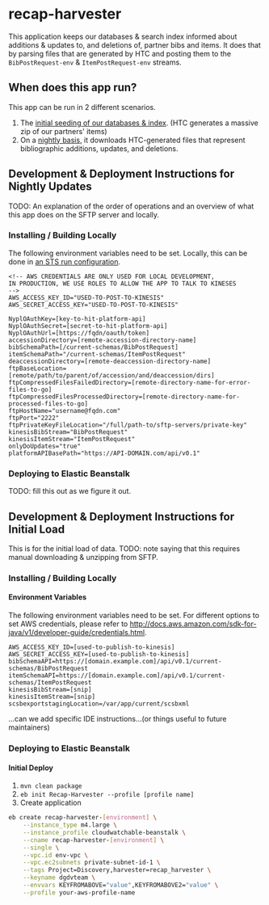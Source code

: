 # recap-harvester

This application keeps our databases & search index informed about additions &
updates to, and deletions of, partner bibs and items. It does that by parsing
files that are generated by HTC and posting them to the `BibPostRequest-env` &
`ItemPostRequest-env` streams.

## When does this app run?

This app can be run in 2 different scenarios.

1. The [initial seeding of our databases & index](#initial). (HTC generates a massive zip of our partners' items)
2. On a [nightly basis](#nightly), it downloads HTC-generated files that represent bibliographic additions, updates,
and deletions.

## <a name="nightly"></a> Development & Deployment Instructions for Nightly Updates

TODO: An explanation of the order of operations and an overview
of what this app does on the SFTP server and locally.

### Installing / Building Locally

The following environment variables need to be set.
Locally, this can be done in [an STS run configuration](https://stackoverflow.com/a/40482553).

```
<!-- AWS CREDENTIALS ARE ONLY USED FOR LOCAL DEVELOPMENT,
IN PRODUCTION, WE USE ROLES TO ALLOW THE APP TO TALK TO KINESES
-->
AWS_ACCESS_KEY_ID="USED-TO-POST-TO-KINESIS"
AWS_SECRET_ACCESS_KEY="USED-TO-POST-TO-KINESIS"

NyplOAuthKey=[key-to-hit-platform-api]
NyplOAuthSecret=[secret-to-hit-platform-api]
NyplOAuthUrl=[https://fqdn/oauth/token]
accessionDirectory=[remote-accession-directory-name]
bibSchemaPath=[/current-schemas/BibPostRequest]
itemSchemaPath="/current-schemas/ItemPostRequest"
deaccessionDirectory=[remote-deaccession-directory-name]
ftpBaseLocation=[remote/path/to/parent/of/accession/and/deaccession/dirs]
ftpCompressedFilesFailedDirectory=[remote-directory-name-for-error-files-to-go]
ftpCompressedFilesProcessedDirectory=[remote-directory-name-for-processed-files-to-go]
ftpHostName="username@fqdn.com"
ftpPort="2222"
ftpPrivateKeyFileLocation="/full/path-to/sftp-servers/private-key"
kinesisBibStream="BibPostRequest"
kinesisItemStream="ItemPostRequest"
onlyDoUpdates="true"
platformAPIBasePath="https://API-DOMAIN.com/api/v0.1"
```

### Deploying to Elastic Beanstalk

TODO: fill this out as we figure it out.

## <a name="initial"></a> Development & Deployment Instructions for Initial Load

This is for the initial load of data.
TODO: note saying that this requires manual downloading & unzipping from SFTP.

### Installing / Building Locally

#### Environment Variables

The following environment variables need to be set. For different options to set AWS credentials, please refer to http://docs.aws.amazon.com/sdk-for-java/v1/developer-guide/credentials.html.

```
AWS_ACCESS_KEY_ID=[used-to-publish-to-kinesis]
AWS_SECRET_ACCESS_KEY=[used-to-publish-to-kinesis]
bibSchemaAPI=https://[domain.example.com]/api/v0.1/current-schemas/BibPostRequest
itemSchemaAPI=https://[domain.example.com]/api/v0.1/current-schemas/ItemPostRequest
kinesisBibStream=[snip]
kinesisItemStream=[snip]
scsbexportstagingLocation=/var/app/current/scsbxml
```

...can we add specific IDE instructions...(or things useful to future maintainers)

### Deploying to Elastic Beanstalk

#### Initial Deploy

1.  `mvn clean package`
1.  `eb init Recap-Harvester --profile [profile name]`
1.  Create application

  ```bash
  eb create recap-harvester-[environment] \
      --instance_type m4.large \
      --instance_profile cloudwatchable-beanstalk \
      --cname recap-harvester-[environment] \
      --single \
      --vpc.id env-vpc \
      --vpc.ec2subnets private-subnet-id-1 \
      --tags Project=Discovery,harvester=recap_harvester \
      --keyname dgdvteam \
      --envvars KEYFROMABOVE="value",KEYFROMABOVE2="value" \
      --profile your-aws-profile-name
  ```
